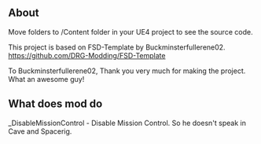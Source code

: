 ## About
Move folders to /Content folder in your UE4 project to see the source code.

This project is based on FSD-Template by Buckminsterfullerene02.  
https://github.com/DRG-Modding/FSD-Template

To Buckminsterfullerene02, Thank you very much for making the project. What an awesome guy!

## What does mod do
_DisableMissionControl - Disable Mission Control. So he doesn't speak in Cave and Spacerig.
